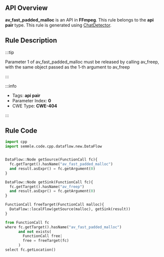 ---
---


## API Overview
**av_fast_padded_malloc** is an API in **FFmpeg**. This rule belongs to the **api pair** type. This rule is generated using [ChatDetector](../../tools/ChatDetector).
## Rule Description

:::tip

Parameter 1 of av_fast_padded_malloc must be released by calling av_freep, with the same object passed as the 1-th argument to av_freep

:::

:::info

- Tags: **api pair**
- Parameter Index: **0**
- CWE Type: **CWE-404**

:::

## Rule Code
```python
import cpp
import semmle.code.cpp.dataflow.new.DataFlow


DataFlow::Node getSource(FunctionCall fc){
  fc.getTarget().hasName("av_fast_padded_malloc")
  and result.asExpr() = fc.getArgument(0)
}

DataFlow::Node getSink(FunctionCall fc){
  fc.getTarget().hasName("av_freep")
  and result.asExpr() = fc.getArgument(0)
}

FunctionCall freeTarget(FunctionCall malloc){
  DataFlow::localFlow(getSource(malloc), getSink(result))
}

from FunctionCall fc
where fc.getTarget().hasName("av_fast_padded_malloc")
      and not exists(
        FunctionCall free| 
        free = freeTarget(fc)
      )
select fc.getLocation()
```